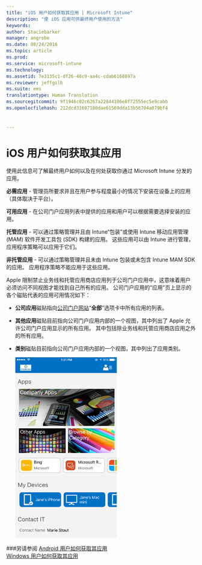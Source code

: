 ```yaml
---
title: "iOS 用户如何获取其应用 | Microsoft Intune"
description: "使 iOS 应用可供最终用户使用的方法"
keywords: 
author: Staciebarker
manager: angrobe
ms.date: 08/24/2016
ms.topic: article
ms.prod: 
ms.service: microsoft-intune
ms.technology: 
ms.assetid: 7e3135c1-df26-48c9-aa4c-cdab6168897a
ms.reviewer: jeffgilb
ms.suite: ems
translationtype: Human Translation
ms.sourcegitcommit: 9f1946c02c6267a22844106e8f72555ec5e9cabb
ms.openlocfilehash: 212dcd31697180dae61569dda13b56704a079bf4


---
```



# iOS 用户如何获取其应用

使用此信息可了解最终用户如何以及在何处获取你通过 Microsoft Intune 分发的应用。

**必需应用** - 管理员所要求并且在用户参与程度最小的情况下安装在设备上的应用（具体取决于平台）。

**可用应用** - 在公司门户应用列表中提供的应用和用户可以根据需要选择安装的应用。

**托管应用** - 可以通过策略管理并且由 Intune“包装”或使用 Intune 移动应用管理 (MAM) 软件开发工具包 (SDK) 构建的应用。 这些应用可以由 Intune 进行管理，应用程序策略可以应用于它们。

**非托管应用** - 可以通过策略管理并且未由 Intune 包装或未包含 Intune MAM SDK 的应用。 应用程序策略不能应用于这些应用。

Apple 限制禁止业务线和托管应用商店应用列于公司门户应用中，这意味着用户必须访问不同视图才能找到自己所有的应用。 公司门户应用的“应用”页上显示的各个磁贴代表的应用可用情况如下：

- **公司应用**磁贴指向[公司门户网站](http://portal.manage.microsoft.com)“**全部**”选项卡中所有应用的列表。

- **其他应用**磁贴目前指向公司门户应用内部的一个视图，其中列出了 Apple 允许公司门户应用显示的所有应用。 其中包括除业务线和托管应用商店应用之外的所有应用。

- **类别**磁贴目前指向公司门户应用内部的一个视图，其中列出了应用类别。

    ![ios-how-to-sync-device-with-intune](./media/ios-sync-comp-portal-apps.png)


###另请参阅
[Android 用户如何获取其应用](how-your-android-users-get-their-apps.md)</br>
[Windows 用户如何获取其应用](how-your-windows-users-get-their-apps.md)



<!--HONumber=Aug16_HO4-->


